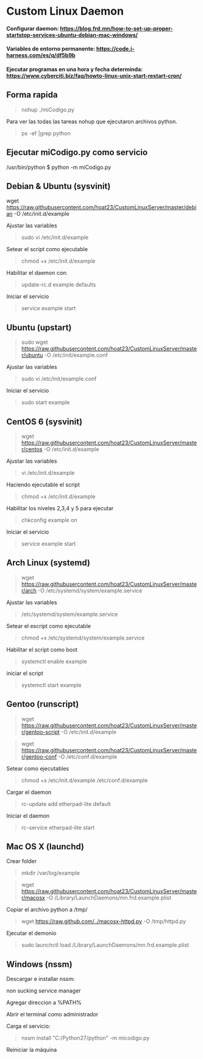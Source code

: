 # Custom Linux Daemon
#### Configurar daemon: https://blog.frd.mn/how-to-set-up-proper-startstop-services-ubuntu-debian-mac-windows/
#### Variables de entorno permanente: https://code.i-harness.com/es/q/df5b9b
#### Ejecutar programas en una hora y fecha determinda: https://www.cyberciti.biz/faq/howto-linux-unix-start-restart-cron/
## Forma rapida

>nohup ./miCodigo.py

Para ver las todas las tareas nohup que ejecutaron archivos python.

>ps -ef |grep python

## Ejecutar miCodigo.py como servicio
/usr/bin/python
$ python -m miCodigo.py

## Debian & Ubuntu (sysvinit)

wget https://raw.githubusercontent.com/hoat23/CustomLinuxServer/master/debian -O /etc/init.d/example

Ajustar las variables

>sudo vi /etc/init.d/example

Setear el script como ejecutable

>chmod +x /etc/init.d/example

Habilitar el daemon con:

>update-rc.d example defaults

Iniciar el servicio

>service example start

## Ubuntu (upstart)

>sudo wget https://raw.githubusercontent.com/hoat23/CustomLinuxServer/master/ubuntu -O /etc/init/example.conf

Ajustar las variables

>sudo vi /etc/init/example.conf

Iniciar el servicio

>sudo start example

## CentOS 6 (sysvinit)

>wget https://raw.githubusercontent.com/hoat23/CustomLinuxServer/master/centos -O /etc/init.d/example

Ajustar las variables

>vi /etc/init.d/example

Haciendo ejecutable el script

>chmod +x /etc/init.d/example

Habilitar los niveles 2,3,4 y 5 para ejecutar

>chkconfig example on

Iniciar el servicio

>service example start

## Arch Linux (systemd)

>wget https://raw.githubusercontent.com/hoat23/CustomLinuxServer/master/arch -O /etc/systemd/system/example.service

Ajustar las variables

>/etc/systemd/system/example.service

Setear el escript como ejecutable

>chmod +x /etc/systemd/system/example.service

Habilitar el script como boot

>systemctl enable example

iniciar el script

>systemctl start example

## Gentoo (runscript)

>wget https://raw.githubusercontent.com/hoat23/CustomLinuxServer/master/gentoo-script -O /etc/init.d/example

>wget https://raw.githubusercontent.com/hoat23/CustomLinuxServer/master/gentoo-conf -O /etc/conf.d/example

Setear como ejecutables

>chmod +x /etc/init.d/example /etc/conf.d/example

Cargar el daemon

>rc-update add etherpad-lite default

Iniciar el daemon

>rc-service etherpad-lite start

## Mac OS X (launchd)

Crear folder

>mkdir /var/log/example

>wget https://raw.githubusercontent.com/hoat23/CustomLinuxServer/master/macosx -O /Library/LaunchDaemons/mn.frd.example.plist

Copiar el archivo python a /tmp/

>wget https://raw.github.com/../macosx-httpd.py -O /tmp/httpd.py

Ejecutar el demonio

>sudo launchctl load /Library/LaunchDaemons/mn.frd.example.plist

## Windows (nssm)

Descargar e installar nssm:

non sucking service manager

Agregar direccion a %PATH%

Abrir el terminal como administrador

Carga el servicio:

>nssm install "C:/Python27/python" -m micodigo.py

Reiniciar la máquina



